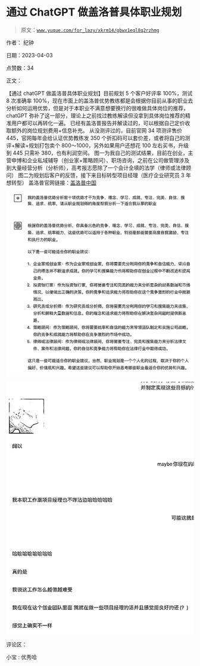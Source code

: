 # 通过 ChatGPT 做盖洛普具体职业规划

> 原文：[`www.yuque.com/for_lazy/xkrm14/gbwx1eql8q2rzhmg`](https://www.yuque.com/for_lazy/xkrm14/gbwx1eql8q2rzhmg)

作者： 纪钟

日期：2023-04-03

点赞数：34

正文：

【通过 chatGPT 做盖洛普具体职业规划】目前规划 5 个客户好评率 100%，测试 8 次准确率 100%，现在市面上的盖洛普优势教练都是会根据你目前从事的职业去分析如何运用优势，但是对于本职业不满意想要换行的很难做具体岗位的推荐，chatGPT 弥补了这一部分，理论上之前找过教练解读但没拿到具体岗位推荐的精准用户都可以再转化一遍。 已经有盖洛普报告并解读过的，可以根据自己定价收取额外的岗位规划费用+信息补充。 从没测评过的，目前官网 34 项测评售价 445，官网每年会给认证优势教练发 350 个折扣码可以套价差，或者将自己的测评+解读+规划打包卖个 800～1000，另外如果用户还想花 100 左右买书，升级到 445 只需补 380，也有利润空间。 图一为我自己的测试结果，目前在创业，主营申博和企业私域辅导（创业家+策略顾问）、职场咨询，之前在公司做管理涉及到大量经营分析（分析师），高考报志愿除了一个会计全填的法学（律师或法律顾问） 图二为规划后客户的反馈，接下来目标转型项目经理（医疗企业研究员 3 年想转型） 盖洛普官网链接：[盖洛普中国](https://www.gallup.cn/home.aspx)

![](img/857fb627a4261a414daf53cb6ef1bbad.png)

![](img/ba39ff96c231777be52637b2629689c6.png)

评论区：

小宝 : 优秀哈

